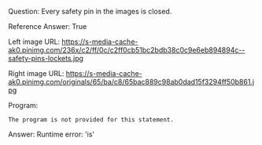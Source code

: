 Question: Every safety pin in the images is closed.

Reference Answer: True

Left image URL: https://s-media-cache-ak0.pinimg.com/236x/c2/ff/0c/c2ff0cb51bc2bdb38c0c9e6eb894894c--safety-pins-lockets.jpg

Right image URL: https://s-media-cache-ak0.pinimg.com/originals/65/ba/c8/65bac889c98ab0dad15f3294ff50b861.jpg

Program:

```
The program is not provided for this statement.
```
Answer: Runtime error: 'is'

